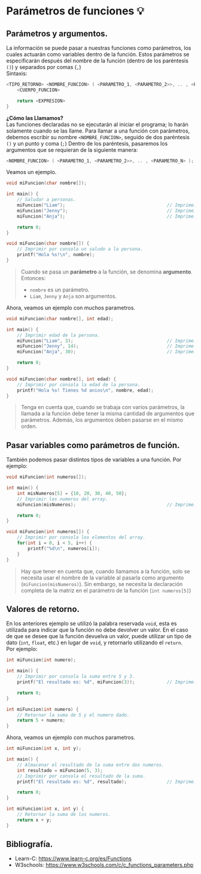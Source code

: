 # Parámetros de funciones 💡
## Parámetros y argumentos.
La información se puede pasar a nuestras funciones como parámetros, los cuales actuarán como variables dentro de la función. Estos parámetros se especificarán después del nombre de la función (dentro de los paréntesis `()`) y separados por comas (`,`)<br>
Sintaxis:
```c
<TIPO_RETORNO> <NOMBRE_FUNCION> ( <PARAMETRO_1, <PARAMETRO_2>>, .. , <PARAMETRO_N> ) {
    <CUERPO_FUNCION>

    return <EXPRESION>
}
```

**¿Cómo las Llamamos?**<br>
Las funciones declaradas no se ejecutarán al iniciar el programa; lo harán solamente cuando se las llame. Para llamar a una función con parámetros, debemos escribir su nombre `<NOMBRE_FUNCION>`, seguido de dos paréntesis `()` y un punto y coma (`;`) Dentro de los paréntesis, pasaremos los argumentos que se requieran de la siguiente manera:
```c
<NOMBRE_FUNCION> ( <PARAMETRO_1, <PARAMETRO_2>>, .. , <PARAMETRO_N> );
```

Veamos un ejemplo.
```c
void miFuncion(char nombre[]);

int main() {
    // Saludar a personas.
    miFuncion("Liam");                                      // Imprime: "Hola Liam!".
    miFuncion("Jenny");                                     // Imprime: "Hola Jenny!".
    miFuncion("Anja");                                      // Imprime: "Hola Anja!".

    return 0;
}

void miFuncion(char nombre[]) {
    // Imprimir por consola un saludo a la persona.
    printf("Hola %s!\n", nombre);
}
```
> Cuando se pasa un **parámetro** a la función, se denomina **argumento**. Entonces:
> - `nombre` es un parámetro.
> - `Liam`, `Jenny` y `Anja` son argumentos.

Ahora, veamos un ejemplo con muchos parametros.
```c
void miFuncion(char nombre[], int edad);

int main() {
    // Imprimir edad de la persona.
    miFuncion("Liam", 3);                                   // Imprime: "Hola Liam! Tienes 3 anios".
    miFuncion("Jenny", 14);                                 // Imprime: "Hola Jenny! Tienes 14 anios".
    miFuncion("Anja", 30);                                  // Imprime: "Hola Anja! Tienes 30 anios".

    return 0;
}

void miFuncion(char nombre[], int edad) {
    // Imprimir por consola la edad de la persona.
    printf("Hola %s! Tienes %d anios\n", nombre, edad);
}
```
> Tenga en cuenta que, cuando se trabaja con varios parámetros, la llamada a la función debe tener la misma cantidad de argumentos que parámetros. Además, los argumentos deben pasarse en el mismo orden.

## Pasar variables como parámetros de función.
También podemos pasar distintos tipos de variables a una función. Por ejemplo:
```c
void miFuncion(int numeros[]);

int main() {
    int misNumeros[5] = {10, 20, 30, 40, 50};
    // Imprimir los numeros del array.
    miFuncion(misNumeros);                                  // Imprime: 10, 20, 30, 40 y 50.

    return 0;
}

void miFuncion(int numeros[]) {
    // Imprimir por consola los elementos del array.
    for(int i = 0, i < 5, i++) {
        printf("%d\n", numeros[i]);
    }
}
```
> Hay que tener en cuenta que, cuando llamamos a la función, solo se necesita usar el nombre de la variable al pasarla como argumento (`miFuncion(misNumeros)`). Sin embargo, se necesita la declaración completa de la matriz en el parámetro de la función (`int numeros[5]`)

## Valores de retorno.
En los anteriores ejemplo se utilizó la palabra reservada `void`, esta es utilizada para indicar que la función no debe devolver un valor. En el caso de que se desee que la función devuelva un valor, puede utilizar un tipo de dato (`int`, `float`, etc.) en lugar de `void`, y retornarlo utilizando el `return`.<br>
Por ejemplo:
```c
int miFuncion(int numero);

int main() {
    // Imprimir por consola la suma entre 5 y 3.
    printf("El resultado es: %d", miFuncion(3));            // Imprime: 8.

    return 0;
}

int miFuncion(int numero) {
    // Retornar la suma de 5 y el numero dado.
    return 5 + numero;
}
```

Ahora, veamos un ejemplo con muchos parametros.
```c
int miFuncion(int x, int y);

int main() {
    // Almacenar el resultado de la suma entre dos numeros.
    int resultado = miFuncion(5, 3);
    // Imprimir por consola el resultado de la suma.
    printf("El resultado es: %d", resultado);               // Imprime: 8.

    return 0;
}

int miFuncion(int x, int y) {
    // Retornar la suma de los numeros.
    return x + y;
}
```

## Bibliografía.
- Learn-C: https://www.learn-c.org/es/Functions
- W3schools: https://www.w3schools.com/c/c_functions_parameters.php